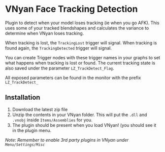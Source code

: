 # VNyan Face Tracking Detection
Plugin to detect when your model loses tracking (ie when you go AFK). This uses some of your tracked blendshapes and calculates the variance to determine when VNyan loses tracking.

When tracking is lost, the `TrackingLost` trigger will signal.
When tracking is found again, the `TrackingDetected` trigger will signal.

You can create Trigger nodes with these trigger names in your graphs to set what happens when tracking is lost or found. The current tracking state is also saved under the parameter `LZ_TrackDetect_Flag`.

All exposed parameters can be found in the monitor with the prefix `LZ_TrackDetect_`

## Installation
1. Download the latest zip file
2. Unzip the contents in your VNyan folder. This will put the `.dll` and `.vnobj` inside `Items/Assemblies` for you.
3. The plugin should be present when you load VNyan! (you should see it in the plugin menu.

*Note: Remember to enable 3rd party plugins in VNyan under `Menu/Settings/Misc`*
